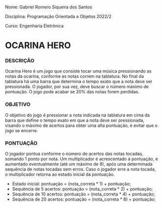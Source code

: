 Nome: Gabriel Romero Siqueira dos Santos

Disciplina: Programação Orientada a Objetos 2022/2

Curso: Engenharia Eletrônica

# OCARINA HERO

### DESCRIÇÃO
Ocarina Hero é um jogo que consiste tocar uma música pressionando as notas da ocarina, conforme as notas correm na tablatura. No final da tablatura há uma barra que
determina o tempo exato que a nota deve ser pressionada. O jogador, por sua vez, deve buscar o número máximo de pontuação. O jogo pode acabar se 20% das notas forem perdidas.

### OBJETIVO
O objetivo do jogo é pressionar a nota indicada na tablatura em cima da barra que define o tempo exato em que a nota deve ser pressionada, visando o máximo de acertos
para obter uma alta pontuação, e evitar que o jogo se encerre.

### PONTUAÇÃO
O jogador pontua conforme o número de acertos das notas tocadas, somando 1 ponto por nota. Um multiplicador é acrescentado à pontuação, e aumentado eventualmente (até um máximo de 8), após uma determinada sequência de notas tocadas sem erros. Caso o jogador erre a nota tocada, o multiplicador retorna ao estado inicial da pontuação.

- Estado inicial: pontuação = (nota_correta * 1) + pontuação;
- Sequência de 5 acertos: pontuação = (nota_correta * 2) + pontuação;
- Sequência de 10 acertos: pontuação = (nota_correta * 4) + pontuação;
- Sequência de 20 acertos: pontuação = (nota_correta * 8) + pontuação;
